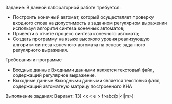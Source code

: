 

Задание:
В данной лабораторной работе требуется:
- Построить конечный автомат, который осуществляет проверку входного слова на допустимость в заданном регулярном выражении используя алгоритм синтеза конечных автоматов;
- Привести в отчете процесс синтеза конечного автомата;
- Создать программу на языке высокого уровня реализующую алгоритм синтеза конечного автомата на основе заданного регулярного выражения.
 
Требования к программе
- Входные данные
Входными данными является текстовый файл, содержащий регулярное выражение.
- Выходные данные
Выходными данными является текстовый файл, содержащий автоматную матрицу построенного КНА



Выполнение задания:
Вариант:
13) <x < e > f>abc(x|<l|m>)

